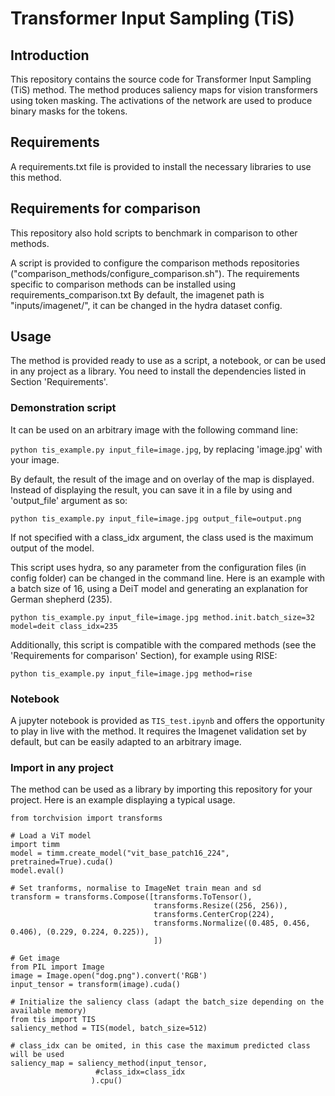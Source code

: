 # Transformer Input Sampling (TiS)

## Introduction
This repository contains the source code for Transformer Input Sampling (TiS) method.
The method produces saliency maps for vision transformers using token masking.
The activations of the network are used to produce binary masks for the tokens.

## Requirements
A requirements.txt file is provided to install the necessary libraries to use this method.

## Requirements for comparison
This repository also hold scripts to benchmark in comparison to other methods.

A script is provided to configure the comparison methods repositories ("comparison_methods/configure_comparison.sh").
The requirements specific to comparison methods can be installed using requirements_comparison.txt
By default, the imagenet path is "inputs/imagenet/", it can be changed in the hydra dataset config.

## Usage
The method is provided ready to use as a script, a notebook, or can be used in any project as a library.
You need to install the dependencies listed in Section 'Requirements'.

### Demonstration script
It can be used on an arbitrary image with the following command line:

```python tis_example.py input_file=image.jpg```, by replacing 'image.jpg' with your image.

By default, the result of the image and on overlay of the map is displayed.
Instead of displaying the result, you can save it in a file by using and 'output_file' argument as so:

```python tis_example.py input_file=image.jpg output_file=output.png```

If not specified with a class_idx argument, the class used is the maximum output of the model.

This script uses hydra, so any parameter from the configuration files (in config folder) can be changed in the command line.
Here is an example with a batch size of 16, using a DeiT model and generating an explanation for German shepherd (235).

```python tis_example.py input_file=image.jpg method.init.batch_size=32 model=deit class_idx=235```

Additionally, this script is compatible with the compared methods (see the 'Requirements for comparison' Section), 
for example using RISE:

```python tis_example.py input_file=image.jpg method=rise```

### Notebook
A jupyter notebook is provided as ```TIS_test.ipynb``` and offers the opportunity to play in live with the method.
It requires the Imagenet validation set by default, but can be easily adapted to an arbitrary image.


### Import in any project
The method can be used as a library by importing this repository for your project.
Here is an example displaying a typical usage.

``` 
from torchvision import transforms

# Load a ViT model
import timm
model = timm.create_model("vit_base_patch16_224", pretrained=True).cuda()
model.eval()

# Set tranforms, normalise to ImageNet train mean and sd 
transform = transforms.Compose([transforms.ToTensor(),
                                transforms.Resize((256, 256)),
                                transforms.CenterCrop(224),
                                transforms.Normalize((0.485, 0.456, 0.406), (0.229, 0.224, 0.225)),
                                ])

# Get image 
from PIL import Image 
image = Image.open("dog.png").convert('RGB') 
input_tensor = transform(image).cuda()

# Initialize the saliency class (adapt the batch_size depending on the available memory)
from tis import TIS
saliency_method = TIS(model, batch_size=512)

# class_idx can be omited, in this case the maximum predicted class will be used
saliency_map = saliency_method(input_tensor, 
                   #class_idx=class_idx
                  ).cpu()
``` 
